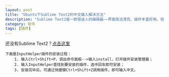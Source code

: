 ```yaml
---
layout: post
title: "Ubuntu下Sublime Text2的中文输入解决方法"
description: "Sublime Text2是一款很迷人的编辑器——界面简洁漂亮、插件丰富好用。但是有点遗憾的是在Ubuntu下无法正常输入中文，今天遇到此问题确实令人抓狂。于是在网上寻求解决方案，有许多方法，这里介绍比较简便的解决方案——InputHelper"
category: 软件
tags: [插件]
---
```

还没有Sublime Text2？<a target="blank" href="http://www.sublimetext.com/2">点击这里</a>

	下面是InputHelper插件的安装过程：  
		1. 输入Ctrl+Shift+P，调出命令面板-->输入install，打开插件安装管理器；  
		2. 输入InputHelper查找到要安装的插件，选中回车即可安装；  
		3. 安装完毕后，可通过快捷键Ctrl+Shift+Z调用插件，即可输入中文。
